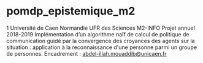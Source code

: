# pomdp_epistemique_m2

1
Université de Caen Normandie
UFR des Sciences
M2-INFO
Projet annuel
2018-2019
Implémentation d’un algorithme naïf de calcul de politique de communication guidé par la convergence des croyances des agents sur la situation : 
application à la reconnaissance d'une personne parmi un groupe de personnes.
Encadrement : abdel-illah.mouaddib@unicaen.fr
